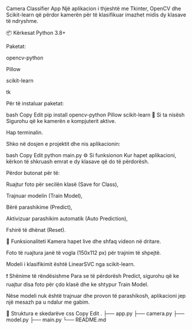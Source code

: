 Camera Classifier App
Një aplikacion i thjeshtë me Tkinter, OpenCV dhe Scikit-learn që përdor kamerën për të klasifikuar imazhet midis dy klasave të ndryshme.

📦 Kërkesat
Python 3.8+

Paketat:

opencv-python

Pillow

scikit-learn

tk

Për të instaluar paketat:

bash
Copy
Edit
pip install opencv-python Pillow scikit-learn
🚀 Si ta nisësh
Sigurohu që ke kamerën e kompjuterit aktive.

Hap terminalin.

Shko në dosjen e projektit dhe nis aplikacionin:

bash
Copy
Edit
python main.py
⚙️ Si funksionon
Kur hapet aplikacioni, kërkon të shkruash emrat e dy klasave që do të përdorësh.

Përdor butonat për të:

Ruajtur foto për secilën klasë (Save for Class),

Trajnuar modelin (Train Model),

Bërë parashikime (Predict),

Aktivizuar parashikim automatik (Auto Prediction),

Fshirë të dhënat (Reset).

📸 Funksionaliteti
Kamera hapet live dhe shfaq videon në dritare.

Foto të ruajtura janë të vogla (150x112 px) për trajnim të shpejtë.

Modeli i klasifikimit është LinearSVC nga scikit-learn.

❗ Shënime të rëndësishme
Para se të përdorësh Predict, sigurohu që ke ruajtur disa foto për çdo klasë dhe ke shtypur Train Model.

Nëse modeli nuk është trajnuar dhe provon të parashikosh, aplikacioni jep një mesazh pa u ndalur me gabim.

📁 Struktura e skedarëve
css
Copy
Edit
.
├── app.py
├── camera.py
├── model.py
├── main.py
└── README.md
